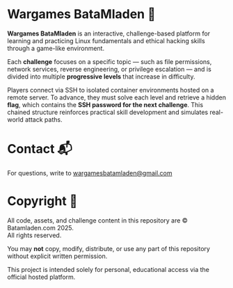 # Wargames BataMladen 🚩

**Wargames BataMladen** is an interactive, challenge-based platform for learning and practicing Linux fundamentals and ethical hacking skills through a game-like environment.

Each **challenge** focuses on a specific topic — such as file permissions, network services, reverse engineering, or privilege escalation — and is divided into multiple **progressive levels** that increase in difficulty.

Players connect via SSH to isolated container environments hosted on a remote server. To advance, they must solve each level and retrieve a hidden **flag**, which contains the **SSH password for the next challenge**. This chained structure reinforces practical skill development and simulates real-world attack paths.

# Contact 📬

For questions, write to [wargamesbatamladen@gmail.com](mailto:wargamesbatamladen@gmail.com)


# Copyright 🛑

All code, assets, and challenge content in this repository are © Batamladen.com 2025.  
All rights reserved.

You may **not** copy, modify, distribute, or use any part of this repository without explicit written permission.

This project is intended solely for personal, educational access via the official hosted platform.
